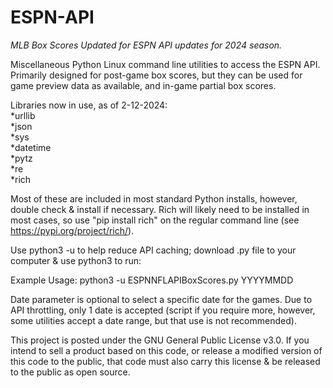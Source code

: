 # ESPN-API
*MLB Box Scores Updated for ESPN API updates for 2024 season.*

Miscellaneous Python Linux command line utilities to access the ESPN API. Primarily designed for post-game box scores, but they can be used for game preview data as available, and in-game partial box scores.

Libraries now in use, as of 2-12-2024:  
*urllib  
*json  
*sys  
*datetime  
*pytz  
*re  
*rich  

Most of these are included in most standard Python installs, however, double check & install if necessary. Rich will likely need to be installed in most cases, so use "pip install rich" on the regular command line (see https://pypi.org/project/rich/).

Use python3 -u to help reduce API caching; download .py file to your computer & use python3 to run:

Example Usage: python3 -u ESPNNFLAPIBoxScores.py YYYYMMDD

Date parameter is optional to select a specific date for the games. Due to API throttling, only 1 date is accepted (script if you require more, however, some utilities accept a date range, but that use is not recommended).

This project is posted under the GNU General Public License v3.0. If you intend to sell a product based on this code, or release a modified version of this code to the public, that code must also carry this license & be released to the public as open source.
